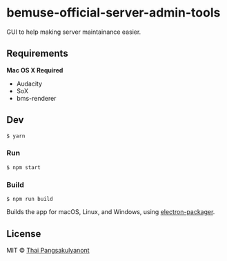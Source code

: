# bemuse-official-server-admin-tools

GUI to help making server maintainance easier.

## Requirements

**Mac OS X Required**

- Audacity
- SoX
- bms-renderer

## Dev

```
$ yarn
```

### Run

```
$ npm start
```

### Build

```
$ npm run build
```

Builds the app for macOS, Linux, and Windows, using [electron-packager](https://github.com/electron-userland/electron-packager).


## License

MIT © [Thai Pangsakulyanont](https://bemuse.ninja)
